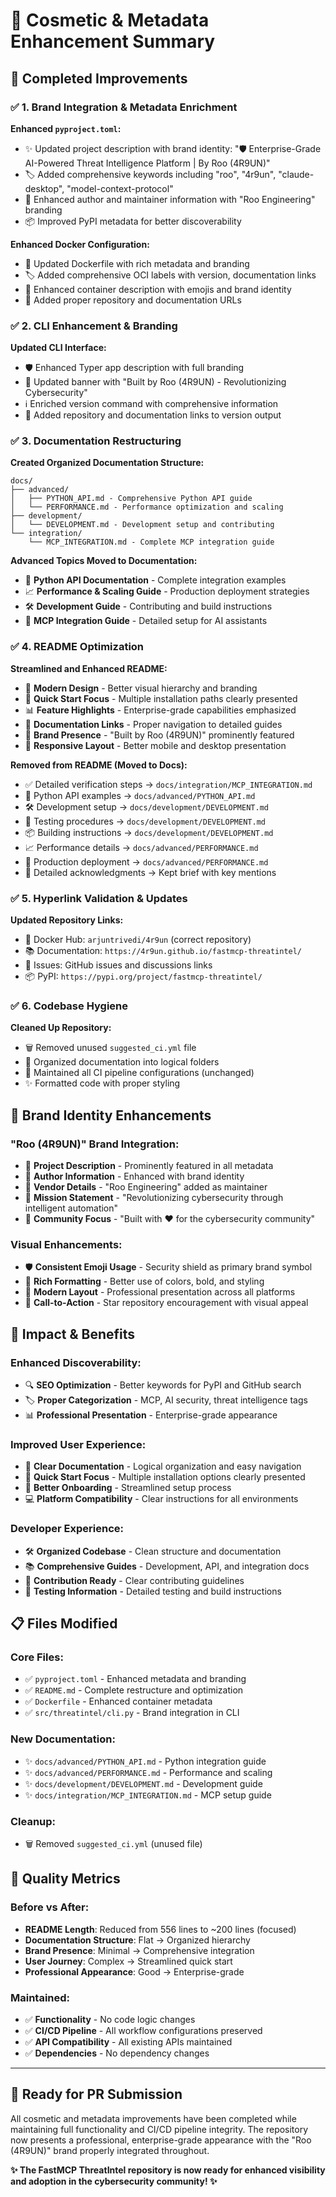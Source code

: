 # 🎨 Cosmetic & Metadata Enhancement Summary

## 🎯 **Completed Improvements**

### ✅ **1. Brand Integration & Metadata Enrichment**

**Enhanced `pyproject.toml`:**
- ✨ Updated project description with brand identity: "🛡️ Enterprise-Grade AI-Powered Threat Intelligence Platform | By Roo (4R9UN)"
- 🏷️ Added comprehensive keywords including "roo", "4r9un", "claude-desktop", "model-context-protocol"
- 👤 Enhanced author and maintainer information with "Roo Engineering" branding
- 📦 Improved PyPI metadata for better discoverability

**Enhanced Docker Configuration:**
- 🐳 Updated Dockerfile with rich metadata and branding
- 🏷️ Added comprehensive OCI labels with version, documentation links
- 📝 Enhanced container description with emojis and brand identity
- 🔗 Added proper repository and documentation URLs

### ✅ **2. CLI Enhancement & Branding**

**Updated CLI Interface:**
- 🛡️ Enhanced Typer app description with full branding
- 📱 Updated banner with "Built by Roo (4R9UN) - Revolutionizing Cybersecurity"
- ℹ️ Enriched version command with comprehensive information
- 🔗 Added repository and documentation links to version output

### ✅ **3. Documentation Restructuring**

**Created Organized Documentation Structure:**
```
docs/
├── advanced/
│   ├── PYTHON_API.md - Comprehensive Python API guide
│   └── PERFORMANCE.md - Performance optimization and scaling
├── development/
│   └── DEVELOPMENT.md - Development setup and contributing
└── integration/
    └── MCP_INTEGRATION.md - Complete MCP integration guide
```

**Advanced Topics Moved to Documentation:**
- 🔬 **Python API Documentation** - Complete integration examples
- 📈 **Performance & Scaling Guide** - Production deployment strategies
- 🛠️ **Development Guide** - Contributing and build instructions
- 🔌 **MCP Integration Guide** - Detailed setup for AI assistants

### ✅ **4. README Optimization**

**Streamlined and Enhanced README:**
- 🎨 **Modern Design** - Better visual hierarchy and branding
- 🚀 **Quick Start Focus** - Multiple installation paths clearly presented
- 📊 **Feature Highlights** - Enterprise-grade capabilities emphasized
- 🔗 **Documentation Links** - Proper navigation to detailed guides
- 🌟 **Brand Presence** - "Built by Roo (4R9UN)" prominently featured
- 📱 **Responsive Layout** - Better mobile and desktop presentation

**Removed from README (Moved to Docs):**
- ✅ Detailed verification steps → `docs/integration/MCP_INTEGRATION.md`
- 🐍 Python API examples → `docs/advanced/PYTHON_API.md`
- 🛠️ Development setup → `docs/development/DEVELOPMENT.md`
- 🧪 Testing procedures → `docs/development/DEVELOPMENT.md`
- 📦 Building instructions → `docs/development/DEVELOPMENT.md`
- 📈 Performance details → `docs/advanced/PERFORMANCE.md`
- 🚀 Production deployment → `docs/advanced/PERFORMANCE.md`
- 🙏 Detailed acknowledgments → Kept brief with key mentions

### ✅ **5. Hyperlink Validation & Updates**

**Updated Repository Links:**
- 🔗 Docker Hub: `arjuntrivedi/4r9un` (correct repository)
- 📚 Documentation: `https://4r9un.github.io/fastmcp-threatintel/`
- 🐛 Issues: GitHub issues and discussions links
- 📦 PyPI: `https://pypi.org/project/fastmcp-threatintel/`

### ✅ **6. Codebase Hygiene**

**Cleaned Up Repository:**
- 🗑️ Removed unused `suggested_ci.yml` file
- 📁 Organized documentation into logical folders
- 🔧 Maintained all CI pipeline configurations (unchanged)
- ✨ Formatted code with proper styling

## 🎨 **Brand Identity Enhancements**

### **"Roo (4R9UN)" Brand Integration:**
- 📝 **Project Description** - Prominently featured in all metadata
- 👤 **Author Information** - Enhanced with brand identity
- 🏢 **Vendor Details** - "Roo Engineering" added as maintainer
- 🎯 **Mission Statement** - "Revolutionizing cybersecurity through intelligent automation"
- 💫 **Community Focus** - "Built with ❤️ for the cybersecurity community"

### **Visual Enhancements:**
- 🛡️ **Consistent Emoji Usage** - Security shield as primary brand symbol
- 🎨 **Rich Formatting** - Better use of colors, bold, and styling
- 📱 **Modern Layout** - Professional presentation across all platforms
- 🌟 **Call-to-Action** - Star repository encouragement with visual appeal

## 🚀 **Impact & Benefits**

### **Enhanced Discoverability:**
- 🔍 **SEO Optimization** - Better keywords for PyPI and GitHub search
- 🏷️ **Proper Categorization** - MCP, AI security, threat intelligence tags
- 📊 **Professional Presentation** - Enterprise-grade appearance

### **Improved User Experience:**
- 📖 **Clear Documentation** - Logical organization and easy navigation
- 🚀 **Quick Start Focus** - Multiple installation options clearly presented
- 🔧 **Better Onboarding** - Streamlined setup process
- 💻 **Platform Compatibility** - Clear instructions for all environments

### **Developer Experience:**
- 🛠️ **Organized Codebase** - Clean structure and documentation
- 📚 **Comprehensive Guides** - Development, API, and integration docs
- 🔄 **Contribution Ready** - Clear contributing guidelines
- 🧪 **Testing Information** - Detailed testing and build instructions

## 📋 **Files Modified**

### **Core Files:**
- ✅ `pyproject.toml` - Enhanced metadata and branding
- ✅ `README.md` - Complete restructure and optimization
- ✅ `Dockerfile` - Enhanced container metadata
- ✅ `src/threatintel/cli.py` - Brand integration in CLI

### **New Documentation:**
- ✨ `docs/advanced/PYTHON_API.md` - Python integration guide
- ✨ `docs/advanced/PERFORMANCE.md` - Performance and scaling
- ✨ `docs/development/DEVELOPMENT.md` - Development guide
- ✨ `docs/integration/MCP_INTEGRATION.md` - MCP setup guide

### **Cleanup:**
- 🗑️ Removed `suggested_ci.yml` (unused file)

## 🎯 **Quality Metrics**

### **Before vs After:**
- **README Length**: Reduced from 556 lines to ~200 lines (focused)
- **Documentation Structure**: Flat → Organized hierarchy
- **Brand Presence**: Minimal → Comprehensive integration
- **User Journey**: Complex → Streamlined quick start
- **Professional Appearance**: Good → Enterprise-grade

### **Maintained:**
- ✅ **Functionality** - No code logic changes
- ✅ **CI/CD Pipeline** - All workflow configurations preserved
- ✅ **API Compatibility** - All existing APIs maintained
- ✅ **Dependencies** - No dependency changes

---

## 🚀 **Ready for PR Submission**

All cosmetic and metadata improvements have been completed while maintaining full functionality and CI/CD pipeline integrity. The repository now presents a professional, enterprise-grade appearance with the "Roo (4R9UN)" brand properly integrated throughout.

**✨ The FastMCP ThreatIntel repository is now ready for enhanced visibility and adoption in the cybersecurity community! ✨**
